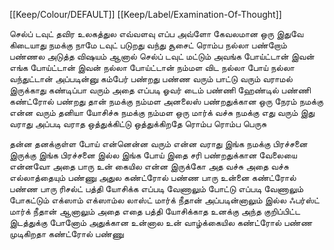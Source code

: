 [[Keep/Colour/DEFAULT]] [[Keep/Label/Examination-Of-Thought]]

செல்ப் டவுட் தவிர உலகத்துல எவ்வளவு எப்ப அவ்ளோ கேவலமான ஒரு இதுவே கிடையாது நமக்கு நாமே டவுட் படுறது வந்து சூசைட் ரொம்ப நல்லா பண்றோம் பண்ணல அடுத்த விஷயம் ஆனால் செல்ப் டவுட்  மட்டும் அவங்க போய்ட்டான் இவன் எங்க போய்ட்டான் இவன் நல்லா போய்ட்டான் நம்மள விட நல்லா போய் நல்லா வந்துட்டான் அப்படின்னு கம்பேர் பண்றது பண்ண வரும் பாட்டு வரும் வராமல் இருக்காது கண்டிப்பா வரும் அதை எப்படி ஓவர் டைம் பண்ணி ஹேண்டில் பண்ணி கண்ட்ரோல் பண்றது தான் நமக்கு நம்மள அனலைஸ் பண்றதுக்கான ஒரு நேரம் நமக்கு என்ன வரும் தனியா யோசிச்சு நமக்கு நம்மள ஒரு மார்க் வச்சு நமக்கு எது வரும் இது வராது அப்படி வராத ஒத்துக்கிட்டு ஒத்துக்கிறதே ரொம்ப ரொம்ப பெருசு 



தன்ன தனக்குள்ள போய் என்னென்ன வரும் என்ன வராது இங்க நமக்கு பிரச்சனை இருக்கு இங்க பிரச்சனை இல்ல இங்க போய் இதை சரி பண்றதுக்கான வேலையை என்னவோ அதை பாரு உன் கையில என்ன இருக்கோ அத வச்சு அதை வச்சு எல்லாத்தையும் பண்ணு அதுல கண்ட்ரோல் பண்ண பாரு உன்னை கண்ட்ரோல் பண்ண பாரு ரிசல்ட் பத்தி யோசிக்க எப்படி வேணாலும் போட்டு எப்படி வேணாலும் போகட்டும்  எக்ஸாம் எக்ஸாம்ல லாஸ்ட் மார்க் நீதான் அப்படின்னாலும் இல்ல ஃபர்ஸ்ட் மார்க் நீதான் ஆனாலும் அதை எதை பத்தி யோசிக்காத உனக்கு அந்த குறிப்பிட்ட இடத்துக்கு போனோம் அதுக்கான உன்னால உன் வாழ்க்கையில கண்ட்ரோல் பண்ண முடிகிறதா கண்ட்ரோல் பண்ணு 


